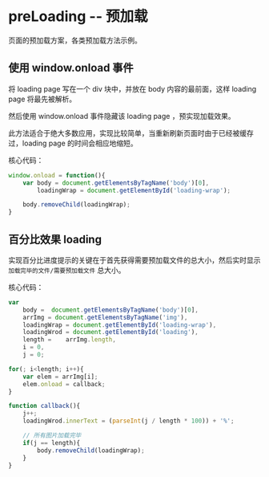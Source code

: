 # preLoading -- 预加载
页面的预加载方案，各类预加载方法示例。

## 使用 window.onload 事件
将 loading page 写在一个 div 块中，并放在 body 内容的最前面，这样 loading page 将最先被解析。

然后使用 window.onload 事件隐藏该 loading page ，预实现加载效果。

此方法适合于绝大多数应用，实现比较简单，当重新刷新页面时由于已经被缓存过，loading page 的时间会相应地缩短。

核心代码：
```javascript
window.onload = function(){
	var body = document.getElementsByTagName('body')[0],
		loadingWrap = document.getElementById('loading-wrap');

	body.removeChild(loadingWrap);
}
```

## 百分比效果 loading

实现百分比进度提示的关键在于首先获得需要预加载文件的总大小，然后实时显示 `加载完毕的文件/需要预加载文件` 总大小。

核心代码：
```javascript
var
	body =  document.getElementsByTagName('body')[0],
	arrImg = document.getElementsByTagName('img'),
	loadingWrap = document.getElementById('loading-wrap'),
	loadingWrod = document.getElementById('loading'),
	length = 	arrImg.length,
	i = 0,
	j = 0;

for(; i<length; i++){
	var elem = arrImg[i];
	elem.onload = callback;
}

function callback(){
	j++;
	loadingWrod.innerText = (parseInt(j / length * 100)) + '%';

	// 所有图片加载完毕
	if(j == length){
		body.removeChild(loadingWrap);
	}
}
```
